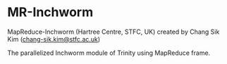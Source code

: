 MR-Inchworm
===========

MapReduce-Inchworm (Hartree Centre, STFC, UK) created by Chang Sik Kim (chang-sik.kim@stfc.ac.uk)

The parallelized Inchworm module of Trinity using MapReduce frame.
